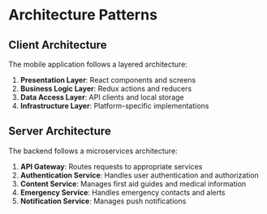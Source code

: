 # Architecture Patterns

## Client Architecture

The mobile application follows a layered architecture:

1. **Presentation Layer**: React components and screens
2. **Business Logic Layer**: Redux actions and reducers
3. **Data Access Layer**: API clients and local storage
4. **Infrastructure Layer**: Platform-specific implementations

## Server Architecture

The backend follows a microservices architecture:

1. **API Gateway**: Routes requests to appropriate services
2. **Authentication Service**: Handles user authentication and authorization
3. **Content Service**: Manages first aid guides and medical information
4. **Emergency Service**: Handles emergency contacts and alerts
5. **Notification Service**: Manages push notifications
